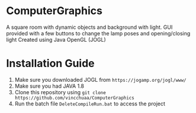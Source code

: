 # ComputerGraphics
A square room with dynamic objects and background with light. GUI provided with a few buttons to change the lamp poses and opening/closing light
Created using Java OpenGL (JOGL)

# Installation Guide
1. Make sure you downloaded JOGL from `https://jogamp.org/jogl/www/`
2. Make sure you had JAVA 1.8
3. Clone this repository using `git clone https://github.com/vincchuaa/ComputerGraphics`
4. Run the batch file `DeleteCompileRun.bat` to access the project

